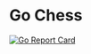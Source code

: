 # Go Chess

[![Go Report Card](https://goreportcard.com/badge/github.com/miketmoore/go-chess)](https://goreportcard.com/report/github.com/miketmoore/go-chess)
